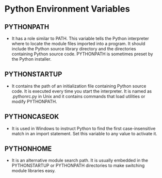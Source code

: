 # Python Environment Variables

## PYTHONPATH
- It has a role similar to PATH. This variable tells the Python interpreter where to locate the module files imported into a program. It should include the Python source library directory and the directories containing Python source code. PYTHONPATH is sometimes preset by the Python installer.

## PYTHONSTARTUP
- It contains the path of an initialization file containing Python source code. It is executed every time you start the interpreter. It is named as .pythonrc.py in Unix and it contains commands that load utilities or modify PYTHONPATH.

## PYTHONCASEOK
- It is used in Windows to instruct Python to find the first case-insensitive match in an import statement. Set this variable to any value to activate it.

## PYTHONHOME
- It is an alternative module search path. It is usually embedded in the PYTHONSTARTUP or PYTHONPATH directories to make switching module libraries easy.
